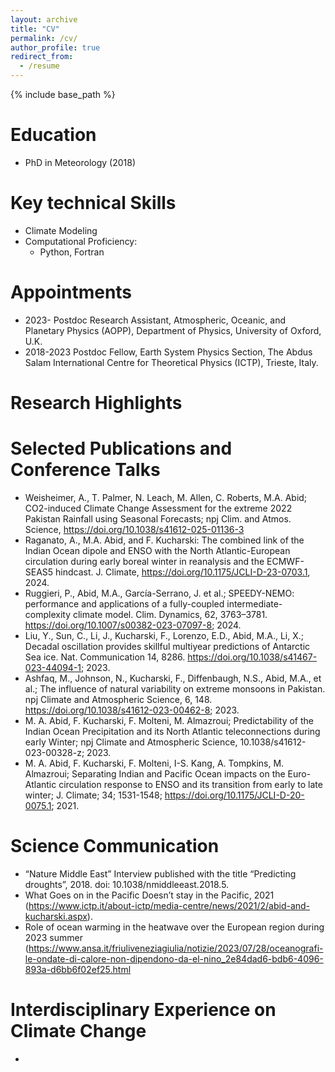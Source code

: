 ```yaml
---
layout: archive
title: "CV"
permalink: /cv/
author_profile: true
redirect_from:
  - /resume
---
```


{% include base_path %}

Education
======
* PhD in Meteorology (2018)
  
Key technical Skills
======
* Climate Modeling
* Computational Proficiency:
  * Python, Fortran
  
Appointments
======
* 2023-	Postdoc Research Assistant, Atmospheric, Oceanic, and Planetary Physics (AOPP), Department of Physics, University of Oxford, U.K.
* 2018-2023	Postdoc Fellow, Earth System Physics Section, The Abdus Salam International Centre for Theoretical Physics (ICTP), Trieste, Italy.
  
Research Highlights
======


Selected Publications and Conference Talks
======
* Weisheimer, A., T. Palmer, N. Leach, M. Allen, C. Roberts, M.A. Abid; CO2-induced Climate Change Assessment for the extreme 2022 Pakistan Rainfall using Seasonal Forecasts; npj Clim. and Atmos. Science, https://doi.org/10.1038/s41612-025-01136-3
* Raganato, A., M.A. Abid, and F. Kucharski: The combined link of the Indian Ocean dipole and ENSO with the North Atlantic-European circulation during early boreal winter in reanalysis and the ECMWF-SEAS5 hindcast. J. Climate, https://doi.org/10.1175/JCLI-D-23-0703.1, 2024.
* Ruggieri, P., Abid, M.A., García-Serrano, J. et al.; SPEEDY-NEMO: performance and applications of a fully-coupled intermediate-complexity climate model. Clim. Dynamics, 62, 3763–3781. https://doi.org/10.1007/s00382-023-07097-8; 2024.
* Liu, Y., Sun, C., Li, J., Kucharski, F., Lorenzo, E.D., Abid, M.A., Li, X.; Decadal oscillation provides skillful multiyear predictions of Antarctic Sea ice. Nat. Communication 14, 8286. https://doi.org/10.1038/s41467-023-44094-1; 2023.
* Ashfaq, M., Johnson, N., Kucharski, F., Diffenbaugh, N.S., Abid, M.A., et al.; The influence of natural variability on extreme monsoons in Pakistan. npj Climate and Atmospheric Science, 6, 148. https://doi.org/10.1038/s41612-023-00462-8; 2023.
* M. A. Abid, F. Kucharski, F. Molteni, M. Almazroui; Predictability of the Indian Ocean Precipitation and its North Atlantic teleconnections during early Winter; npj Climate and Atmospheric Science, 10.1038/s41612-023-00328-z; 2023.
* M. A. Abid, F. Kucharski, F. Molteni, I-S. Kang, A. Tompkins, M. Almazroui; Separating Indian and Pacific Ocean impacts on the Euro-Atlantic circulation response to ENSO and its transition from early to late winter; J. Climate; 34; 1531-1548; https://doi.org/10.1175/JCLI-D-20-0075.1; 2021.

Science Communication
======
* “Nature Middle East” Interview published with the title “Predicting droughts”, 2018. doi: 10.1038/nmiddleeast.2018.5.
* What Goes on in the Pacific Doesn’t stay in the Pacific, 2021 (https://www.ictp.it/about-ictp/media-centre/news/2021/2/abid-and-kucharski.aspx).
* Role of ocean warming in the heatwave over the European region during 2023 summer (https://www.ansa.it/friuliveneziagiulia/notizie/2023/07/28/oceanografi-le-ondate-di-calore-non-dipendono-da-el-nino_2e84dad6-bdb6-4096-893a-d6bb6f02ef25.html


Interdisciplinary Experience on Climate Change
======
* 

